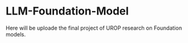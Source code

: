 # LLM-Foundation-Model

Here will be uploade the final project of UROP research on Foundation models.
